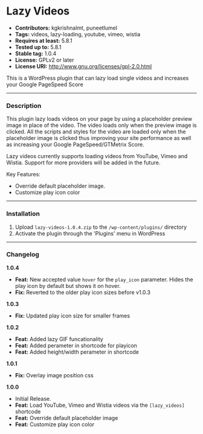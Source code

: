 # Lazy Videos
* **Contributors:** kgkrishnalmt, puneetlumel
* **Tags:** videos, lazy-loading, youtube, vimeo, wistia
* **Requires at least:** 5.8.1
* **Tested up to:** 5.8.1
* **Stable tag:** 1.0.4
* **License:** GPLv2 or later
* **License URI:** http://www.gnu.org/licenses/gpl-2.0.html

This is a WordPress plugin that can lazy load single videos and increases your Google PageSpeed Score 

---

### Description

This plugin lazy loads videos on your page by using a placeholder preview image in place of the video. The video loads only when the preview image is clicked. All the scripts and styles for the video are loaded only when the placeholder image is clicked thus improving your site performance as well as increasing your Google PageSpeed/GTMetrix Score.

Lazy videos currently supports loading videos from YouTube, Vimeo and Wistia. Support for more providers will be added in the future.

Key Features:
* Override default placeholder image.
* Customize play icon color

---

### Installation

1. Upload `lazy-videos-1.0.4.zip` to the `/wp-content/plugins/` directory
1. Activate the plugin through the 'Plugins' menu in WordPress

---

### Changelog

**1.0.4**
* **Feat:** New accepted value `hover` for the `play_icon` parameter. Hides the play icon by default but shows it on hover.
* **Fix:** Reverted to the older play icon sizes before v1.0.3

**1.0.3**
* **Fix:** Updated play icon size for smaller frames

**1.0.2**
* **Feat:** Added lazy GIF funcationality
* **Feat:** Added perameter in shortcode for playicon
* **Feat:** Added height/width perameter in shortcode

**1.0.1**
* **Fix:** Overlay image position css

**1.0.0**
* Initial Release. 
* **Feat:** Load YouTube, Vimeo and Wistia videos via the `[lazy_videos]` shortcode
* **Feat:** Override default placeholder image
* **Feat:** Customize play icon color

